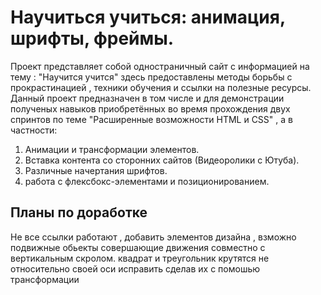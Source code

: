 # Научиться учиться: анимация, шрифты, фреймы.
Проект представляет собой одностраничный сайт с информацией на тему : "Научится учится"
здесь предоставлены методы борьбы с прокрастинацией , техники обучения и ссылки на полезные ресурсы.
Данный проект предназначен в том числе и для демонстрации полученых навыков приобретённых во время прохождения двух спринтов по теме "Расширенные возможности HTML и CSS" , а в частности:
1. Анимации и трансформации элементов.
2. Вставка контента со сторонних сайтов (Видеоролики с Ютуба).
3. Различные начертания шрифтов.
4. работа с флексбокс-элементами и позиционированием.

## Планы по доработке
Не все ссылки работают ,
добавить элементов дизайна ,
взможно подвижные обьекты совершающие движения совместно с вертикальным скролом.
квадрат и треугольник крутятся не относительно своей оси исправить сделав их с помошью трансформации

